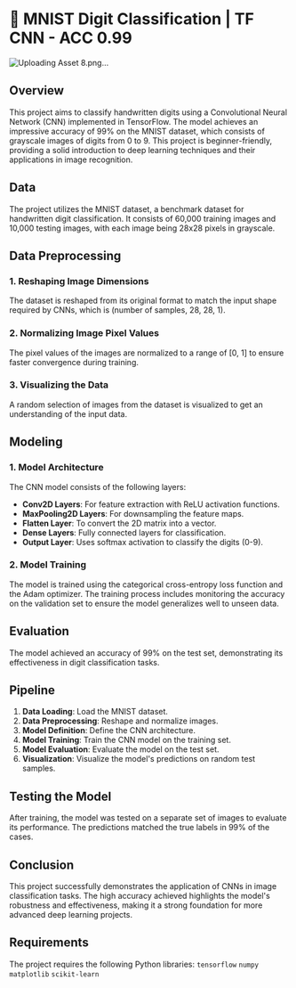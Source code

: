 # 🔢 MNIST Digit Classification | TF CNN - ACC 0.99
![Uploading Asset 8.png…]()

## Overview
This project aims to classify handwritten digits using a Convolutional Neural Network (CNN) implemented in TensorFlow. The model achieves an impressive accuracy of 99% on the MNIST dataset, which consists of grayscale images of digits from 0 to 9. This project is beginner-friendly, providing a solid introduction to deep learning techniques and their applications in image recognition.


## Data
The project utilizes the MNIST dataset, a benchmark dataset for handwritten digit classification. It consists of 60,000 training images and 10,000 testing images, with each image being 28x28 pixels in grayscale.

## Data Preprocessing
### 1. Reshaping Image Dimensions
The dataset is reshaped from its original format to match the input shape required by CNNs, which is (number of samples, 28, 28, 1).

### 2. Normalizing Image Pixel Values
The pixel values of the images are normalized to a range of [0, 1] to ensure faster convergence during training.

### 3. Visualizing the Data
A random selection of images from the dataset is visualized to get an understanding of the input data.

## Modeling
### 1. Model Architecture
The CNN model consists of the following layers:
- **Conv2D Layers**: For feature extraction with ReLU activation functions.
- **MaxPooling2D Layers**: For downsampling the feature maps.
- **Flatten Layer**: To convert the 2D matrix into a vector.
- **Dense Layers**: Fully connected layers for classification.
- **Output Layer**: Uses softmax activation to classify the digits (0-9).

### 2. Model Training
The model is trained using the categorical cross-entropy loss function and the Adam optimizer. The training process includes monitoring the accuracy on the validation set to ensure the model generalizes well to unseen data.

## Evaluation
The model achieved an accuracy of 99% on the test set, demonstrating its effectiveness in digit classification tasks.

## Pipeline
1. **Data Loading**: Load the MNIST dataset.
2. **Data Preprocessing**: Reshape and normalize images.
3. **Model Definition**: Define the CNN architecture.
4. **Model Training**: Train the CNN model on the training set.
5. **Model Evaluation**: Evaluate the model on the test set.
6. **Visualization**: Visualize the model's predictions on random test samples.

## Testing the Model
After training, the model was tested on a separate set of images to evaluate its performance. The predictions matched the true labels in 99% of the cases.

## Conclusion
This project successfully demonstrates the application of CNNs in image classification tasks. The high accuracy achieved highlights the model's robustness and effectiveness, making it a strong foundation for more advanced deep learning projects.

## Requirements
The project requires the following Python libraries:
`tensorflow` `numpy` `matplotlib` `scikit-learn`
